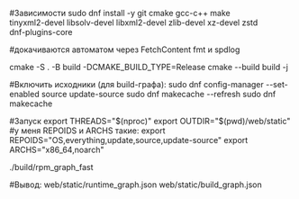 #Зависимости 
sudo dnf install -y git cmake gcc-c++ make \
  tinyxml2-devel libsolv-devel libxml2-devel zlib-devel xz-devel zstd \
  dnf-plugins-core 

#докачиваются автоматом через FetchContent fmt и spdlog



cmake -S . -B build -DCMAKE_BUILD_TYPE=Release
cmake --build build -j


#Включить исходники (для build-графа):
sudo dnf config-manager --set-enabled source update-source
sudo dnf makecache --refresh
sudo dnf makecache



#Запуск
export THREADS="$(nproc)"
export OUTDIR="$(pwd)/web/static"
#у меня REPOIDS и ARCHS такие:
export REPOIDS="OS,everything,update,source,update-source"
export ARCHS="x86_64,noarch"

./build/rpm_graph_fast


#Вывод:
web/static/runtime_graph.json
web/static/build_graph.json 


